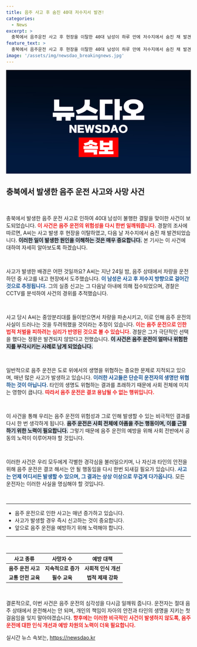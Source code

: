```yaml
---
title: 음주 사고 후 숨진 40대 저수지서 발견!
categories:
  - News
excerpt: >
  충북에서 음주운전 사고 후 현장을 이탈한 40대 남성이 하루 만에 저수지에서 숨진 채 발견됐다. 경찰은 음주 사실이 드러날까 두려워 도주했을 것으로 추정하고 있다. 이 사건이 남긴 미스터리는 무엇일까?
feature_text: >
  충북에서 음주운전 사고 후 현장을 이탈한 40대 남성이 하루 만에 저수지에서 숨진 채 발견됐다. 경찰은 음주 사실이 드러날까 두려워 도주했을 것으로 추정하고 있다. 이 사건이 남긴 미스터리는 무엇일까?
image: '/assets/img/newsdao_breakingnews.jpg'
---
```


<p><img src="/assets/img/newsdao_breakingnews.jpg" alt="bookingtag 속보" /></p>

<h2 data-ke-size="size26">충북에서 발생한 음주 운전 사고와 사망 사건</h2>

<p data-ke-size="size16">&nbsp;</p>

<p>충북에서 발생한 음주 운전 사고로 인하여 40대 남성이 불행한 결말을 맞이한 사건이 보도되었습니다. <b><span style="color: #ee2323;">이 사건은 음주 운전의 위험성을 다시 한번 일깨워줍니다.</span></b> 경찰의 조사에 따르면, A씨는 사고 발생 후 현장을 이탈하였고, 다음 날 저수지에서 숨진 채 발견되었습니다. <b><span style="background-color: #21538527;">이러한 일이 발생한 원인을 이해하는 것은 매우 중요합니다.</span></b> 본 기사는 이 사건에 대하여 자세히 알아보도록 하겠습니다.</p>

<p data-ke-size="size16">&nbsp;</p>

<p>사고가 발생한 배경은 어떤 것일까요? A씨는 지난 24일 밤, 음주 상태에서 차량을 운전하던 중 사고를 내고 현장에서 도주했습니다. <b><span style="color: #1a5490;">이 남성은 사고 후 저수지 방향으로 걸어간 것으로 추정됩니다.</span></b> 그의 실종 신고는 그 다음날 아내에 의해 접수되었으며, 경찰은 CCTV를 분석하여 사건의 경위를 추적했습니다. </p>

<p data-ke-size="size16">&nbsp;</p>

<p>사고 당시 A씨는 중앙분리대를 들이받으면서 차량을 파손시키고, 이로 인해 음주 운전의 사실이 드러나는 것을 두려워했을 것이라는 추정이 있습니다. <b><span style="color: #ee2323;">이는 음주 운전으로 인한 법적 처벌을 피하려는 심리가 반영된 것으로 볼 수 있습니다.</span></b> 경찰은 그가 극단적인 선택을 했다는 정황은 발견되지 않았다고 전했습니다. <b><span style="background-color: #21538527;">이 사건은 음주 운전이 얼마나 위험한지를 부각시키는 사례로 남게 되었습니다.</span></b></p>

<p data-ke-size="size16">&nbsp;</p>

<p>일반적으로 음주 운전은 도로 위에서의 생명을 위협하는 중요한 문제로 지적되고 있으며, 매년 많은 사고가 발생하고 있습니다. <b><span style="color: #1a5490;">이러한 사고들은 단순히 운전자의 생명만 위협하는 것이 아닙니다.</span></b> 타인의 생명도 위협하는 결과를 초래하기 때문에 사회 전체에 미치는 영향이 큽니다. <b><span style="color: #ee2323;">따라서 음주 운전은 결코 용납될 수 없는 행위입니다.</span></b></p>

<p data-ke-size="size16">&nbsp;</p>

<p>이 사건을 통해 우리는 음주 운전의 위험성과 그로 인해 발생할 수 있는 비극적인 결과를 다시 한 번 생각하게 됩니다. <b><span style="background-color: #21538527;">음주 운전은 사회 전체에 아픔을 주는 행동이며, 이를 근절하기 위한 노력이 필요합니다.</span></b> 그렇기 때문에 음주 운전의 예방을 위해 사회 전반에서 공동의 노력이 이루어져야 할 것입니다.</p>

<p data-ke-size="size16">&nbsp;</p>

<p>이러한 사건은 우리 모두에게 각별한 경각심을 불러일으키며, 나 자신과 타인의 안전을 위해 음주 운전은 결코 해서는 안 될 행동임을 다시 한번 되새길 필요가 있습니다. <b><span style="color: #1a5490;">사고는 언제 어디서든 발생할 수 있으며, 그 결과는 상상 이상으로 무겁게 다가옵니다.</span></b> 모든 운전자는 이러한 사실을 명심해야 할 것입니다. </p>

<p data-ke-size="size16">&nbsp;</p>

<hr>

<ul>
    <li>음주 운전으로 인한 사고는 매년 증가하고 있습니다.</li>
    <li>사고가 발생할 경우 즉시 신고하는 것이 중요합니다.</li>
    <li>앞으로 음주 운전을 예방하기 위해 노력해야 합니다.</li>
</ul>

<hr>

<p data-ke-size="size16">&nbsp;</p>

<table style="width: 100%; border-collapse: collapse;">
    <thead>
        <tr>
            <th style="text-align: center;"><b>사고 종류</b></th>
            <th style="text-align: center;"><b>사망자 수</b></th>
            <th style="text-align: center;"><b>예방 대책</b></th>
        </tr>
    </thead>
    <tbody>
        <tr>
            <td style="text-align: center; height: 17px;"><b>음주 운전 사고</b></td>
            <td style="text-align: center; height: 17px;"><b>지속적으로 증가</b></td>
            <td style="text-align: center; height: 17px;"><b>사회적 인식 개선</b></td>
        </tr>
        <tr>
            <td style="text-align: center; height: 17px;"><b>교통 안전 교육</b></td>
            <td style="text-align: center; height: 17px;"><b>필수 교육</b></td>
            <td style="text-align: center; height: 17px;"><b>법적 제재 강화</b></td>
        </tr>
    </tbody>
</table>

<p data-ke-size="size16">&nbsp;</p> 

<p>결론적으로, 이번 사건은 음주 운전의 심각성을 다시금 일깨워 줍니다. 운전자는 절대 음주 상태에서 운전해서는 안 되며, 개인의 책임이 자아의 안전과 타인의 생명을 지키는 첫걸음임을 잊지 말아야겠습니다. <b><span style="color: #ee2323;">향후에는 이러한 비극적인 사건이 발생하지 않도록, 음주 운전에 대한 인식 개선과 예방 차원의 노력이 더욱 필요합니다.</span></b></p>
실시간 뉴스 속보는, <a href="https://newsdao.kr" rel="dofollow">https://newsdao.kr</a>


